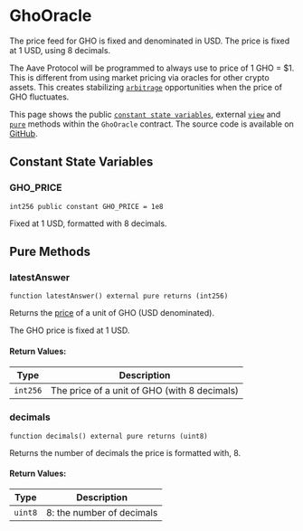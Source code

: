 # GhoOracle

The price feed for GHO is fixed and denominated in USD. The price is fixed at 1 USD, using 8 decimals.

The Aave Protocol will be programmed to always use to price of 1 GHO = $1. This is different from using market pricing via oracles for other crypto assets. This creates stabilizing [`arbitrage`](../../concepts/fundamental-concepts/arbitrage) opportunities when the price of GHO fluctuates.

This page shows the public [`constant state variables`](#constant-state-variables), external [`view`](#view-methods) and [`pure`](#pure-methods) methods within the `GhoOracle` contract. The source code is available on [GitHub](https://github.com/aave/gho/blob/main/src/contracts/facilitators/aave/oracle/GhoOracle.sol).

## Constant State Variables

### GHO_PRICE

```solidity
int256 public constant GHO_PRICE = 1e8
```

Fixed at 1 USD, formatted with 8 decimals.

## Pure Methods

### latestAnswer

```solidity
function latestAnswer() external pure returns (int256)
```

Returns the [price](#ghoprice) of a unit of GHO (USD denominated).

The GHO price is fixed at 1 USD.

#### Return Values:

| Type     | Description                                  |
| -------- | -------------------------------------------- |
| `int256` | The price of a unit of GHO (with 8 decimals) |

### decimals

```solidity
function decimals() external pure returns (uint8)
```

Returns the number of decimals the price is formatted with, 8.

#### Return Values:

| Type    | Description               |
| ------- | ------------------------- |
| `uint8` | 8: the number of decimals |
